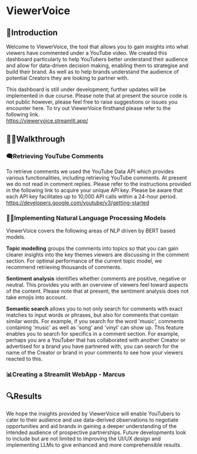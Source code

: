 # ViewerVoice
## 🏁Introduction  
Welcome to ViewerVoice, the tool that allows you to gain insights into what viewers have commented under a YouTube video. We created this dashboard particularly to help YouTubers better understand their audience and allow for data-driven decision making, enabling them to strategise and build their brand. As well as to help brands understand the audience of potential Creators they are looking to partner with.

This dashboard is still under development; further updates will be implemented in due course. Please note that at present the source code is not public however, please feel free to raise suggestions or issues you encounter here. To try out ViewerVoice firsthand please refer to the following link.  
https://viewervoice.streamlit.app/

## 🚶‍♂️Walkthrough  
### 🗨️Retrieving YouTube Comments  
To retrieve comments we used the YouTube Data API which provides various functionalities, including retrieving YouTube comments. At present we do not read in comment replies. Please refer to the instructions provided in the following link to acquire your unique API key. Please be aware that each API key facilitates up to 10,000 API calls within a 24-hour period.
https://developers.google.com/youtube/v3/getting-started

### 👩‍💻Implementing Natural Language Processing Models  
ViewerVoice covers the following areas of NLP driven by BERT based models.

**Topic modelling** groups the comments into topics so that you can gain clearer insights into the key themes viewers are discussing in the comment section. For optimal performance of the current topic model, we recommend retrieving thousands of comments.

**Sentiment analysis** identifies whether comments are positive, negative or neutral. This provides you with an overview of viewers feel toward aspects of the content. Please note that at present, the sentiment analysis does not take emojis into account.

**Semantic search** allows you to not only search for comments with exact matches to input words or phrases, but also for comments that contain similar words. For example, if you search for the word 'music', comments containing 'music' as well as 'song' and 'vinyl' can show up. This feature enables you to search for specifics in a comment section. For example, perhaps you are a YouTuber that has collaborated with another Creator or advertised for a brand you have partnered with, you can search for the name of the Creator or brand in your comments to see how your viewers reacted to this.

### 📊Creating a Streamlit WebApp   - Marcus

## 🔍Results  
We hope the insights provided by ViewerVoice will enable YouTubers to cater to their audience and use data-derived observations to negotiate opportunities and aid brands in gaining a deeper understanding of the intended audience of prospective partnerships. Future developments look to include but are not limited to improving the UI/UX design and implementing LLMs to give enhanced and more comprehensible results.
